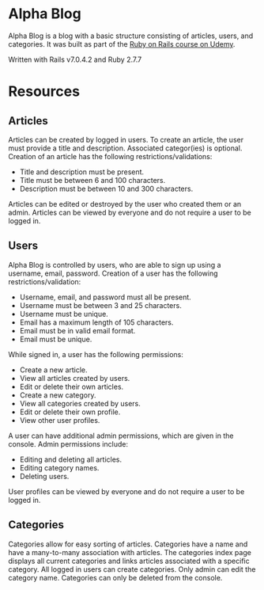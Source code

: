 # Alpha Blog

Alpha Blog is a blog with a basic structure consisting of articles, users, and 
categories. It was built as part of the [Ruby on Rails course on Udemy](https://www.udemy.com/course/the-complete-ruby-on-rails-developer-course/).

Written with Rails v7.0.4.2 and Ruby 2.7.7

# Resources

## Articles

Articles can be created by logged in users. To create an article, the user must 
provide a title and description. Associated categor(ies) is optional. Creation 
of an article has the following restrictions/validations:

* Title and description must be present.
* Title must be between 6 and 100 characters.
* Description must be between 10 and 300 characters.

Articles can be edited or destroyed by the user who created them or an admin. 
Articles can be viewed by everyone and do not require a user to be logged in.

## Users

Alpha Blog is controlled by users, who are able to sign up using a username, 
email, password. Creation of a user has the following restrictions/validation:

* Username, email, and password must all be present.
* Username must be between 3 and 25 characters.
* Username must be unique.
* Email has a maximum length of 105 characters.
* Email must be in valid email format.
* Email must be unique.

While signed in, a user has the following permissions:

* Create a new article.
* View all articles created by users.
* Edit or delete their own articles.
* Create a new category.
* View all categories created by users.
* Edit or delete their own profile.
* View other user profiles.

A user can have additional admin permissions, which are given in the console. 
Admin permissions include:

* Editing and deleting all articles.
* Editing category names.
* Deleting users.

User profiles can be viewed by everyone and do not require a user to be logged in.

## Categories

Categories allow for easy sorting of articles. Categories have a name and have a
 many-to-many association with articles. The categories index page displays all 
 current categories and links articles associated with a specific category. All 
 logged in users can create categories. Only admin can edit the category name. 
 Categories can only be deleted from the console.
